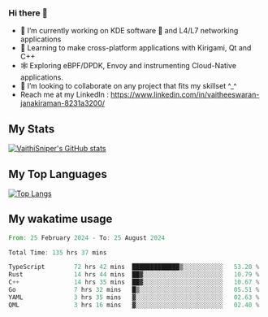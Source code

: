 ### Hi there 👋

- 🔭 I’m currently working on KDE software 💓 and L4/L7 networking applications 
- 📖 Learning to make cross-platform applications with Kirigami, Qt and C++
- 🕸️ Exploring eBPF/DPDK, Envoy and instrumenting Cloud-Native applications. 
- 👯 I’m looking to collaborate on any project that fits my skillset ^_^
- Reach me at my LinkedIn : https://www.linkedin.com/in/vaitheeswaran-janakiraman-8231a3200/

## My Stats
[![VaithiSniper's GitHub stats](https://github-readme-stats.vercel.app/api?username=VaithiSniper&hide=stars&theme=radical)](https://github.com/anuraghazra/github-readme-stats)

## My Top Languages

[![Top Langs](https://github-readme-stats.vercel.app/api/top-langs/?username=VaithiSniper&layout=compact)](https://github.com/anuraghazra/github-readme-stats)

## My wakatime usage

<!--START_SECTION:waka-->

```rust
From: 25 February 2024 - To: 25 August 2024

Total Time: 135 hrs 37 mins

TypeScript        72 hrs 42 mins  █████████████▒░░░░░░░░░░░   53.20 %
Rust              14 hrs 44 mins  ██▓░░░░░░░░░░░░░░░░░░░░░░   10.79 %
C++               14 hrs 35 mins  ██▓░░░░░░░░░░░░░░░░░░░░░░   10.67 %
Go                7 hrs 32 mins   █▒░░░░░░░░░░░░░░░░░░░░░░░   05.51 %
YAML              3 hrs 35 mins   ▓░░░░░░░░░░░░░░░░░░░░░░░░   02.63 %
QML               3 hrs 16 mins   ▓░░░░░░░░░░░░░░░░░░░░░░░░   02.40 %
```

<!--END_SECTION:waka-->
